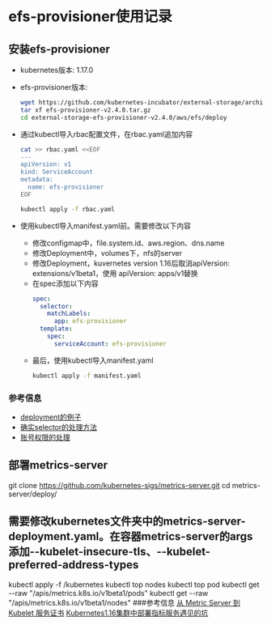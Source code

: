 
# efs-provisioner使用记录
## 安装efs-provisioner
* kubernetes版本: 1.17.0
* efs-provisioner版本: 
  ```bash
  wget https://github.com/kubernetes-incubator/external-storage/archive/efs-provisioner-v2.4.0.tar.gz
  tar xf efs-provisioner-v2.4.0.tar.gz
  cd external-storage-efs-provisioner-v2.4.0/aws/efs/deploy
  ```

* 通过kubectl导入rbac配置文件，在rbac.yaml追加内容
  ```bash
  cat >> rbac.yaml <<EOF
  ---
  apiVersion: v1
  kind: ServiceAccount
  metadata:
    name: efs-provisioner
  EOF

  kubectl apply -f rbac.yaml
  ```
* 使用kubectl导入manifest.yaml前。需要修改以下内容
  * 修改configmap中，file.system.id、aws.region、dns.name
  * 修改Deployment中，volumes下，nfs的server
  * 修改Deployment，kuvernetes version 1.16后取消apiVersion: extensions/v1beta1，使用 apiVersion: apps/v1替换
  * 在spec添加以下内容
    ```yaml
    spec:
      selector:
        matchLabels:
          app: efs-provisioner
      template:
        spec:
          serviceAccount: efs-provisioner
    ```
  * 最后，使用kubectl导入manifest.yaml
    ```bash
    kubectl apply -f manifest.yaml
    ```
### 参考信息
* [deployment的例子](https://kubernetes.io/docs/concepts/workloads/controllers/deployment/#creating-a-deployment)
* [确实selector的处理方法](https://stackoverflow.com/questions/59480373/validationerror-missing-required-field-selector-in-io-k8s-api-v1-deployements)
* [账号权限的处理](https://github.com/kubernetes-incubator/external-storage/issues/953)

## 部署metrics-server
git clone https://github.com/kubernetes-sigs/metrics-server.git
cd metrics-server/deploy/

## 需要修改kubernetes文件夹中的metrics-server-deployment.yaml。在容器metrics-server的args添加--kubelet-insecure-tls、--kubelet-preferred-address-types
kubectl apply -f /kubernetes
kubectl top nodes
kubectl top pod
kubectl get --raw "/apis/metrics.k8s.io/v1beta1/pods"
kubectl get --raw "/apis/metrics.k8s.io/v1beta1/nodes"
###参考信息
[从 Metric Server 到 Kubelet 服务证书](https://blog.fleeto.us/post/from-metric-server/)
[Kubernetes1.16集群中部署指标服务遇见的坑](https://www.sklinux.com/posts/k8s/%E9%9B%86%E7%BE%A4%E6%A0%B8%E5%BF%83%E6%8C%87%E6%A0%87%E6%9C%8D%E5%8A%A1/)